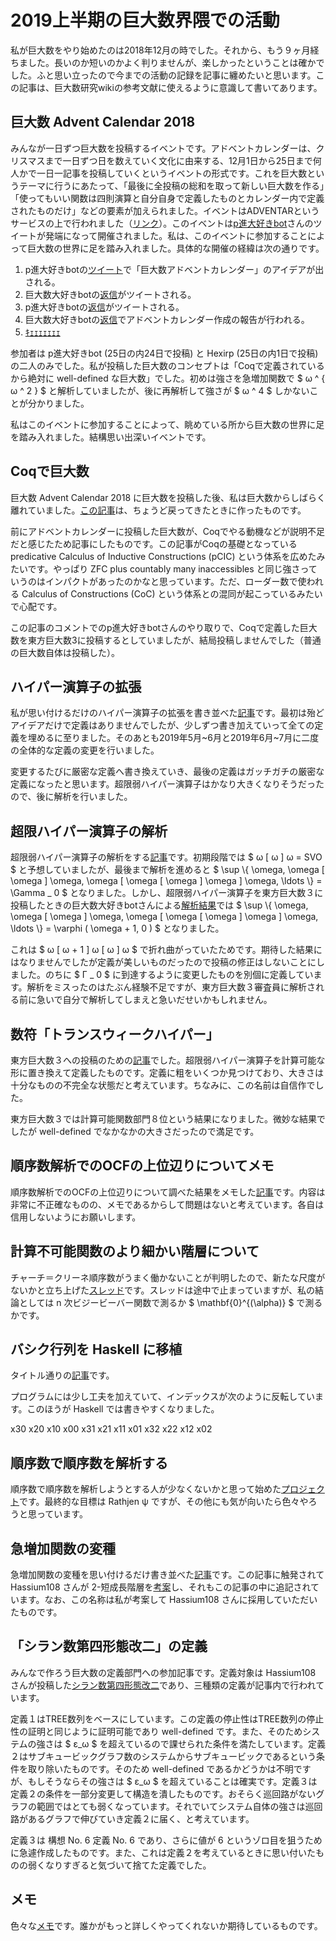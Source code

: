 # 2019上半期の巨大数界隈での活動

私が巨大数をやり始めたのは2018年12月の時でした。それから、もう９ヶ月経ちました。長いのか短いのかよく判りませんが、楽しかったということは確かでした。ふと思い立ったので今までの活動の記録を記事に纏めたいと思います。この記事は、巨大数研究wikiの参考文献に使えるように意識して書いてあります。

## 巨大数 Advent Calendar 2018

みんなが一日ずつ巨大数を投稿するイベントです。アドベントカレンダーは、クリスマスまで一日ずつ日を数えていく文化に由来する、12月1日から25日まで何人かで一日一記事を投稿していくというイベントの形式です。これを巨大数というテーマに行うにあたって、「最後に全投稿の総和を取って新しい巨大数を作る」「使ってもいい関数は四則演算と自分自身で定義したものとカレンダー内で定義されたものだけ」などの要素が加えられました。イベントはADVENTARというサービスの上で行われました（[リンク](https://adventar.org/calendars/3314)）。このイベントは[p進大好きbot](https://twitter.com/non_archimedean)さんのツイートが発端になって開催されました。私は、このイベントに参加することによって巨大数の世界に足を踏み入れました。具体的な開催の経緯は次の通りです。

1. p進大好きbotの[ツイート](https://twitter.com/non_archimedean/status/1060365003297972224)で「巨大数アドベントカレンダー」のアイデアが出される。
1. 巨大数大好きbotの[返信](https://twitter.com/GoogologyBot/status/1060375254814478342)がツイートされる。
1. p進大好きbotの[返信](https://twitter.com/non_archimedean/status/1060385460059402240)がツイートされる。
1. 巨大数大好きbotの[返信](https://twitter.com/GoogologyBot/status/1060386621613199360)でアドベントカレンダー作成の報告が行われる。
1. [ｷｪｪｪｪｪｪｪ](https://twitter.com/non_archimedean/status/1060412474481008642)

参加者は p進大好きbot (25日の内24日で投稿) と Hexirp (25日の内1日で投稿) の二人のみでした。私が投稿した巨大数のコンセプトは「Coqで定義されているから絶対に well-defined な巨大数」でした。初めは強さを急増加関数で $ ω ^ { ω ^ 2 } $ と解析していましたが、後に再解析して強さが $ ω ^ 4 $ しかないことが分かりました。

私はこのイベントに参加することによって、眺めている所から巨大数の世界に足を踏み入れました。結構思い出深いイベントです。

## Coqで巨大数

巨大数 Advent Calendar 2018 に巨大数を投稿した後、私は巨大数からしばらく離れていました。[この記事](https://googology.wikia.org/ja/wiki/%E3%83%A6%E3%83%BC%E3%82%B6%E3%83%BC%E3%83%96%E3%83%AD%E3%82%B0:Hexirp/Coq%E3%81%A7%E5%B7%A8%E5%A4%A7%E6%95%B0)は、ちょうど戻ってきたときに作ったものです。

前にアドベントカレンダーに投稿した巨大数が、Coqでやる動機などが説明不足だと感じたため記事にしたものです。この記事がCoqの基礎となっている predicative Calculus of Inductive Constructions (pCIC) という体系を広めたみたいです。やっぱり ZFC plus countably many inaccessibles と同じ強さっていうのはインパクトがあったのかなと思っています。ただ、ローダー数で使われる Calculus of Constructions (CoC) という体系との混同が起こっているみたいで心配です。

この記事のコメントでのp進大好きbotさんのやり取りで、Coqで定義した巨大数を東方巨大数3に投稿するとしていましたが、結局投稿しませんでした（普通の巨大数自体は投稿した）。

## ハイパー演算子の拡張

私が思い付けるだけのハイパー演算子の拡張を書き並べた[記事](https://googology.wikia.org/ja/wiki/%E3%83%A6%E3%83%BC%E3%82%B6%E3%83%BC%E3%83%96%E3%83%AD%E3%82%B0:Hexirp/%E3%83%8F%E3%82%A4%E3%83%91%E3%83%BC%E6%BC%94%E7%AE%97%E5%AD%90%E3%81%AE%E6%8B%A1%E5%BC%B5)です。最初は殆どアイデアだけで定義はありませんでしたが、少しずつ書き加えていって全ての定義を埋めるに至りました。そのあとも2019年5月~6月と2019年6月~7月に二度の全体的な定義の変更を行いました。

変更するたびに厳密な定義へ書き換えていき、最後の定義はガッチガチの厳密な定義になったと思います。超限弱ハイパー演算子はかなり大きくなりそうだったので、後に解析を行いました。

## 超限ハイパー演算子の解析

超限弱ハイパー演算子の解析をする[記事](https://googology.wikia.org/ja/wiki/%E3%83%A6%E3%83%BC%E3%82%B6%E3%83%BC%E3%83%96%E3%83%AD%E3%82%B0:Hexirp/%E8%B6%85%E9%99%90%E3%83%8F%E3%82%A4%E3%83%91%E3%83%BC%E6%BC%94%E7%AE%97%E5%AD%90%E3%81%AE%E8%A7%A3%E6%9E%90)です。初期段階では $ ω [ ω ] ω = SVO $ と予想していましたが、最後まで解析を進めると $ \\sup \\{ \\omega, \\omega [ \\omega ] \\omega, \\omega [ \\omega [ \\omega ] \\omega ] \\omega, \\ldots \\} = \\Gamma _ 0 $ となりました。しかし、超限弱ハイパー演算子を東方巨大数３に投稿したときの巨大数大好きbotさんによる[解析結果](https://docs.google.com/spreadsheets/d/13dF_JysGD8shMOTYL3KfsFmcKOMNXp7hyfgjVbQZm6I/edit#gid=206312705)では $ \\sup \\{ \\omega, \\omega [ \\omega ] \\omega, \\omega [ \\omega [ \\omega ] \\omega ] \\omega, \\ldots \\} = \\varphi ( \\omega + 1, 0 ) $ となりました。

これは $ ω [ ω + 1 ] ω [ ω ] ω $ で折れ曲がっていたためです。期待した結果にはなりませんでしたが定義が美しいものだったので投稿の修正はしないことにしました。のちに $ Γ _ 0 $ に到達するように変更したものを別個に定義しています。解析をミスったのはたぶん経験不足ですが、東方巨大数３審査員に解析される前に急いで自分で解析してしまえと急いだせいかもしれません。

## 数符「トランスウィークハイパー」

東方巨大数３への投稿のための[記事](https://googology.wikia.org/ja/wiki/%E3%83%A6%E3%83%BC%E3%82%B6%E3%83%BC%E3%83%96%E3%83%AD%E3%82%B0:Hexirp/%E6%95%B0%E7%AC%A6%E3%80%8C%E3%83%88%E3%83%A9%E3%83%B3%E3%82%B9%E3%82%A6%E3%82%A3%E3%83%BC%E3%82%AF%E3%83%8F%E3%82%A4%E3%83%91%E3%83%BC%E3%80%8D)でした。超限弱ハイパー演算子を計算可能な形に置き換えて定義したものです。定義に粗をいくつか見つけており、大きさは十分なものの不完全な状態だと考えています。ちなみに、この名前は自信作でした。

東方巨大数３では計算可能関数部門８位という結果になりました。微妙な結果でしたが well-defined でなかなかの大きさだったので満足です。

## 順序数解析でのOCFの上位辺りについてメモ

順序数解析でのOCFの上位辺りについて調べた結果をメモした[記事](https://googology.wikia.org/ja/wiki/%E3%83%A6%E3%83%BC%E3%82%B6%E3%83%BC%E3%83%96%E3%83%AD%E3%82%B0:Hexirp/%E9%A0%86%E5%BA%8F%E6%95%B0%E8%A7%A3%E6%9E%90%E3%81%A7%E3%81%AEOCF%E3%81%AE%E4%B8%8A%E4%BD%8D%E8%BE%BA%E3%82%8A%E3%81%AB%E3%81%A4%E3%81%84%E3%81%A6%E3%83%A1%E3%83%A2)です。内容は非常に不正確なものの、メモであるからして問題はないと考えています。各自は信用しないようにお願いします。

## 計算不可能関数のより細かい階層について

チャーチ＝クリーネ順序数がうまく働かないことが判明したので、新たな尺度がないかと立ち上げた[スレッド](https://googology.wikia.org/ja/wiki/%E3%82%B9%E3%83%AC%E3%83%83%E3%83%89:3876)です。スレッドは途中で止まっていますが、私の結論としては n 次ビジービーバー関数で測るか $ \\mathbf{0}^{(\\alpha)} $ で測るかです。

## バシク行列を Haskell に移植

タイトル通りの[記事](https://googology.wikia.org/ja/wiki/%E3%83%A6%E3%83%BC%E3%82%B6%E3%83%BC%E3%83%96%E3%83%AD%E3%82%B0:Hexirp/%E3%83%90%E3%82%B7%E3%82%AF%E8%A1%8C%E5%88%97%E3%82%92_Haskell_%E3%81%AB%E7%A7%BB%E6%A4%8D)です。

プログラムには少し工夫を加えていて、インデックスが次のように反転しています。このほうが Haskell では書きやすくなりました。

  x30 x20 x10 x00
  x31 x21 x11 x01
  x32 x22 x12 x02

## 順序数で順序数を解析する

順序数で順序数を解析しようとする人が少なくないかと思って始めた[プロジェクト](https://googology.wikia.org/ja/wiki/%E3%83%A6%E3%83%BC%E3%82%B6%E3%83%BC%E3%83%96%E3%83%AD%E3%82%B0:Hexirp/%E9%A0%86%E5%BA%8F%E6%95%B0%E3%81%A7%E9%A0%86%E5%BA%8F%E6%95%B0%E3%82%92%E8%A7%A3%E6%9E%90%E3%81%99%E3%82%8B)です。最終的な目標は Rathjen ψ ですが、その他にも気が向いたら色々やろうと思っています。

## 急増加関数の変種

急増加関数の変種を思い付けるだけ書き並べた[記事](https://googology.wikia.org/ja/wiki/%E3%83%A6%E3%83%BC%E3%82%B6%E3%83%BC%E3%83%96%E3%83%AD%E3%82%B0:Hexirp/%E6%80%A5%E5%A2%97%E5%8A%A0%E9%96%A2%E6%95%B0%E3%81%AE%E5%A4%89%E7%A8%AE)です。この記事に触発されて Hassium108 さんが 2-短成長階層を[考案](https://twitter.com/1Hassium/status/1151038370312871936)し、それもこの記事の中に追記されています。なお、この名称は私が考案して Hassium108 さんに採用していただいたものです。

## 「シラン数第四形態改二」の定義

みんなで作ろう巨大数の定義部門への参加記事です。定義対象は Hassium108 さんが投稿した[シラン数第四形態改二](https://twitter.com/1Hassium/status/1152881969652359168)であり、三種類の定義が記事内で行われています。

定義１はTREE数列をベースにしています。この定義の停止性はTREE数列の停止性の証明と同じように証明可能であり well-defined です。また、そのためシステムの強さは $ ε\_ω $ を超えているので課せられた条件を満たしています。定義２はサブキュービックグラフ数のシステムからサブキュービックであるという条件を取り除いたものです。そのため well-defined であるかどうかは不明ですが、もしそうならその強さは $ ε\_ω $ を超えていることは確実です。定義３は定義２の条件を一部分変更して構造を潰したものです。おそらく巡回路がないグラフの範囲ではとても弱くなっています。それでいてシステム自体の強さは巡回路があるグラフで伸びていき定義２に届く、と考えています。

定義３は 構想 No. 6 定義 No. 6 であり、さらに値が 6 というゾロ目を狙うために急遽作成したものです。また、これは定義２を考えているときに思い付いたものの弱くなりすぎると気づいて捨てた定義でした。

## メモ

色々な[メモ](https://googology.wikia.org/ja/wiki/%E3%83%A6%E3%83%BC%E3%82%B6%E3%83%BC:Hexirp/%E3%83%A1%E3%83%A2)です。誰かがもっと詳しくやってくれないか期待しているものです。
